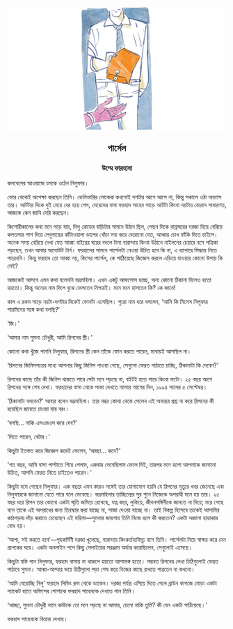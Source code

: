 <div align=center> <img align=center src='../images/prothomalo/পার্সেল@উম্মে-ফারহানা.jpg' width=500px >

<h2 align=center>পার্সেল</h4><h3 align=center>উম্মে ফারহানা</h3>
</div>

কলবেলের আওয়াজে চমকে ওঠেন নিলুফার।

ভোর থেকেই অপেক্ষা করছেন তিনি। ডেলিভারির লোকেরা কখনোই দশটার আগে আসে না, কিন্তু সকালে ওঠা অভ্যাস তার। আটটার দিকে দুই মেয়ে বের হয়ে গেল, মেয়েদের বাবা ফরহাদ সাহেব সাড়ে আটটা কিংবা নয়টায় বেরোন সাধারণত, আজকে কেন জানি দেরি করছেন।

কিশোরীকালের কথা মনে পড়ে যায়, দিলু রোডের বাড়িটার সামনে উঠান ছিল, পেছন দিকে রান্নাঘরের দরজা দিয়ে বেরিয়ে কলতলার পাশ দিয়ে লেবুগাছের কাঁটাওয়ালা ডালের খোঁচা সহ্য করে বেরোনো যেত, আব্বার চোখ ফাঁকি দিতে চাইলে। অনেক সময় বেরিয়ে দেখা যেত আব্বা বাইরের ঘরের বদলে টানা বারান্দায় কিংবা উঠানে নাইলনের চেয়ারে বসে পত্রিকা পড়ছেন, তখন আবার অ্যাবাউট টার্ন। ফরহাদের সামনে পার্সেলটা নেওয়া উচিত হবে কি না, এ ব্যাপারে সিদ্ধান্ত নিতে পারেননি। কিন্তু ফরহাদ তো আব্বা নয়, কিসের পার্সেল, কে পাঠিয়েছে জিজ্ঞেস করলে এড়িয়ে যাওয়ার কোনো উপায় কি নেই?

আজকেই আসবে এমন কথা বলেননি ভদ্রমহিলা। এখন একটু আফসোস হচ্ছে, অন্য কোনো ঠিকানা দিলেও হতো হয়তো। কিন্তু অন্যের নাম দিলে বুঝে ফেলতেন নিশ্চয়ই। মনে মনে হাসতেন কি? কে জানে!

কাল এ রকম সাড়ে নয়টা-দশটার দিকেই ফোনটা এসেছিল। পুরো নাম ধরে বললেন, ‘আমি কি মিসেস নিলুফার শারমিনের সঙ্গে কথা বলছি?’

‘জি।’

‘আমার নাম সুমনা চৌধুরী, আমি রিপনের স্ত্রী।’

কোনো কথা খুঁজে পাননি নিলুফার, রিপনের স্ত্রী কেন তাঁকে ফোন করতে পারেন, মাথায়ই আসছিল না।

‘রিপনের জিনিসপত্রের মধ্যে আপনার কিছু জিনিস পাওয়া গেছে, সেগুলো ফেরত পাঠাতে চাচ্ছি, ঠিকানাটা কি দেবেন?’

রিপনের কাছে তাঁর কী জিনিস থাকতে পারে সেটা মনে পড়ছে না, বইটই হতে পারে কিংবা ফটো। ২৫ বছর আগে রিপনের সঙ্গে শেষ দেখা। ফরহাদের বাসা থেকে পাকা দেখতে আসার আগের দিন, ১৯৯৪ সালের ৫ সেপ্টেম্বর।

‘ঠিকানাটা বলবেন?’ আবার বলেন ভদ্রমহিলা। তার নম্বর কোথা থেকে পেলেন এই অবান্তর প্রশ্ন না করে রিপনের কী হয়েছিল জানতে চাওয়া যায় বরং।

‘বলছি... নাকি এসএমএস করে দেব?’

‘দিতে পারেন, বেটার।’

কিছুটা ইতস্তত করে জিজ্ঞেস করেই ফেলেন, ‘আচ্ছা... কবে?’

‘গত বছর, আমি বাসা পাল্টাতে গিয়ে পেলাম, একবার ভেবেছিলাম ফেলে দিই, তারপর মনে হলো আপনাকে জানানো উচিত, আপনি ফেরত নিতে চাইতেও পারেন।’

কিছুটা দমে গেছেন নিলুফার। এক বছরে এমন কারও সঙ্গেই তার যোগাযোগ হয়নি যে রিপনের মৃত্যুর খবর জেনেছে এবং নিলুফারকে জানানো যেতে পারে বলে ভেবেছে। ভদ্রমহিলার তাচ্ছিল্যের সুর শুনে নিজেকে অপরাধী মনে হয় তার। ২৫ বছর ধরে রিপন তার কোনো একটা স্মৃতি জমিয়ে রেখেছে, যত্ন করে, লুকিয়ে, জীবনসঙ্গিনীকে জানতে না দিয়ে; মরে গেছে বলে তাকে এই অপরাধের জন্য তিরস্কার করা যাচ্ছে না, সাজা দেওয়া যাচ্ছে না। তাই বিকল্প হিসেবে তাকেই আসামির কাঠগড়ায় দাঁড় করাতে চেয়েছেন এই মহিলা—সুমনার জায়গায় তিনি নিজে হলে কী করতেন? একটা অজানা হাহাকার বোধ হয়।

‘আপা, সই করতে হবে’—গৃহকর্মিণী দরজা খুলেছে, বারান্দায় কিংকর্তব্যবিমূঢ় বসে তিনি। পার্সেলটা নিয়ে স্বাক্ষর করে দেন প্রাপকের ঘরে। একটা অনলাইন শপে কিছু সেলাইয়ের সরঞ্জাম অর্ডার করেছিলেন, সেগুলোই এসেছে।

কিছুটা স্বস্তি পান নিলুফার, ফরহাদ বাসায় না থাকলে হয়তো আশাভঙ্গ হতো। সম্ভবত রিপনের লেখা চিঠিগুলোই ফেরত পাঠাবে সুমনা। আব্বা-আম্মার ভয়ে চিঠিগুলো পড়া শেষ করে নিজের কাছে রাখতে পারতেন না কখনো।

‘আমি বেরোচ্ছি নিলু’ ফরহাদ লিভিং রুম থেকে ডাকেন। দরজা পর্যন্ত এগিয়ে দিতে গেলে ব্রাউন কাগজে মোড়া একটা প্যাকেট হাতে অফিসের পোশাকে ফরহাদ সাহেবকে দেখতে পান তিনি।

‘আচ্ছা, সুমনা চৌধুরী নামে কাউকে তো মনে পড়ছে না আমার, চেনো নাকি তুমি? কী যেন একটা পাঠিয়েছে।’

ফরহাদ সাহেবকে বিভ্রান্ত দেখায়।

